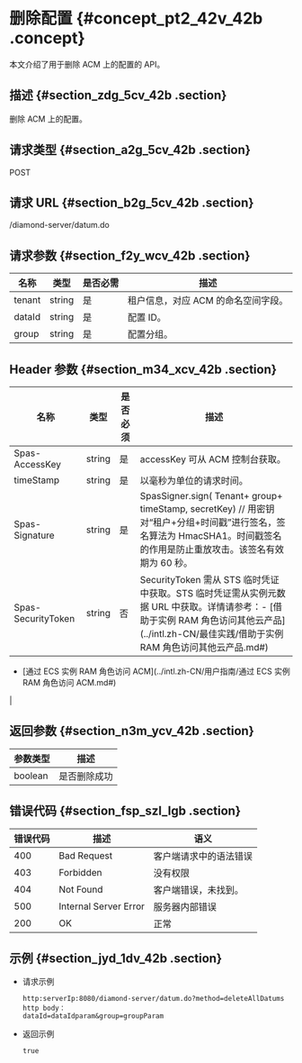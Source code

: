 # 删除配置 {#concept_pt2_42v_42b .concept}

本文介绍了用于删除 ACM 上的配置的 API。

## 描述 {#section_zdg_5cv_42b .section}

删除 ACM 上的配置。

## 请求类型 {#section_a2g_5cv_42b .section}

POST

## 请求 URL {#section_b2g_5cv_42b .section}

/diamond-server/datum.do

## 请求参数 {#section_f2y_wcv_42b .section}

|名称|类型|是否必需|描述|
|--|--|----|--|
|tenant|string|是|租户信息，对应 ACM 的命名空间字段。|
|dataId|string|是|配置 ID。|
|group|string|是|配置分组。|

## Header 参数 {#section_m34_xcv_42b .section}

|名称|类型|是否必须|描述|
|--|--|----|--|
|Spas-AccessKey|string|是|accessKey 可从 ACM 控制台获取。|
|timeStamp|string|是|以毫秒为单位的请求时间。|
|Spas-Signature|string|是|SpasSigner.sign\( Tenant+ group+ timeStamp, secretKey\) // 用密钥对“租户+分组+时间戳”进行签名，签名算法为 HmacSHA1。时间戳签名的作用是防止重放攻击。该签名有效期为 60 秒。|
|Spas-SecurityToken|string|否|SecurityToken 需从 STS 临时凭证中获取。STS 临时凭证需从实例元数据 URL 中获取。详情请参考：-   [借助于实例 RAM 角色访问其他云产品](../intl.zh-CN/最佳实践/借助于实例 RAM 角色访问其他云产品.md#)
-   [通过 ECS 实例 RAM 角色访问 ACM](../intl.zh-CN/用户指南/通过 ECS 实例 RAM 角色访问 ACM.md#)

|

## 返回参数 {#section_n3m_ycv_42b .section}

|参数类型|描述|
|----|--|
|boolean|是否删除成功|

## 错误代码 {#section_fsp_szl_lgb .section}

|错误代码|描述|语义|
|----|--|--|
|400|Bad Request|客户端请求中的语法错误|
|403|Forbidden|没有权限|
|404|Not Found|客户端错误，未找到。|
|500|Internal Server Error|服务器内部错误|
|200|OK|正常|

## 示例 {#section_jyd_1dv_42b .section}

-   请求示例

    ```
    http:serverIp:8080/diamond-server/datum.do?method=deleteAllDatums
    http body：
    dataId=dataIdparam&group=groupParam
    ```

-   返回示例

    ```
    true
    ```



